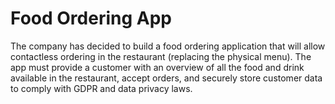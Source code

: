 # Food Ordering App
The company has decided to build a food ordering application that will allow contactless ordering in the restaurant (replacing the physical menu). The app must provide a customer with an overview of all the food and drink available in the restaurant, accept orders, and securely store customer data to comply with GDPR and data privacy laws. 
